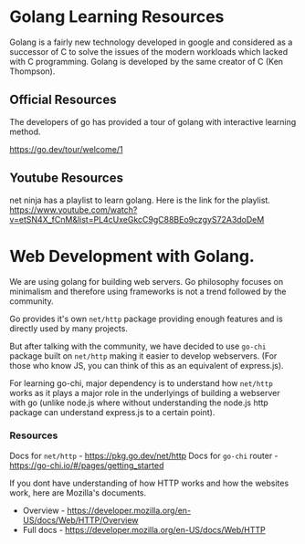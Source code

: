 # Golang Learning Resources

Golang is a fairly new technology developed in google and
considered as a successor of C to solve the issues of the 
modern workloads which lacked with C programming. Golang 
is developed by the same creator of C (Ken Thompson).

## Official Resources

The developers of go has provided a tour of golang with
interactive learning method.

https://go.dev/tour/welcome/1

## Youtube Resources

net ninja has a playlist to learn golang. Here is the link 
for the playlist.
https://www.youtube.com/watch?v=etSN4X_fCnM&list=PL4cUxeGkcC9gC88BEo9czgyS72A3doDeM

# Web Development with Golang.

We are using golang for building web servers. Go philosophy 
focuses on minimalism and therefore using frameworks is not 
a trend followed by the community. 

Go provides it's own `net/http` package providing enough
features and is directly used by many projects.

But after talking with the community, we have decided to 
use `go-chi` package built on `net/http` making it easier 
to develop webservers. (For those who know JS, you can
think of this as an equivalent of express.js). 

For learning go-chi, major dependency is to understand 
how `net/http` works as it plays a major role in the 
underlyings of building a webserver with go (unlike node.js 
where without understanding the node.js http package can 
understand express.js to a certain point).

### Resources

Docs for `net/http` - https://pkg.go.dev/net/http
Docs for `go-chi` router - https://go-chi.io/#/pages/getting_started

If you dont have understanding of how HTTP works and how 
the websites work, here are Mozilla's documents.

- Overview - https://developer.mozilla.org/en-US/docs/Web/HTTP/Overview
- Full docs - https://developer.mozilla.org/en-US/docs/Web/HTTP
